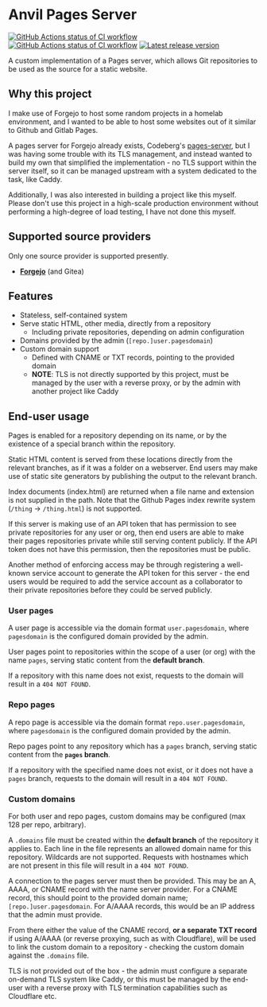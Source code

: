 # Anvil Pages Server

[![GitHub Actions status of CI workflow](https://img.shields.io/github/actions/workflow/status/crookm/anvil/ci.yml?label=ci)](https://github.com/crookm/anvil/actions/workflows/ci.yml)
[![GitHub Actions status of CI workflow](https://img.shields.io/github/actions/workflow/status/crookm/anvil/release.yml?label=release)](https://github.com/crookm/anvil/actions/workflows/release.yml)
[![Latest release version](https://img.shields.io/github/v/release/crookm/anvil)](https://github.com/crookm/anvil/releases/latest)

A custom implementation of a Pages server, which allows Git repositories to be used as the source for a static website.

## Why this project

I make use of Forgejo to host some random projects in a homelab environment, and I wanted to be able to host some websites out of it similar to Github and Gitlab Pages.

A pages server for Forgejo already exists, Codeberg's [pages-server](https://codeberg.org/Codeberg/pages-server), but I was having some trouble with its TLS management, and instead
wanted to build my own that simplified the implementation - no TLS support within the server itself, so it can be managed upstream with a system dedicated to the task, like Caddy.

Additionally, I was also interested in building a project like this myself. Please don't use this project in a high-scale production environment without performing a high-degree of
load testing, I have not done this myself.

## Supported source providers

Only one source provider is supported presently.

* [**Forgejo**](https://forgejo.org/) (and Gitea)

## Features

* Stateless, self-contained system
* Serve static HTML, other media, directly from a repository
    * Including private repositories, depending on admin configuration
* Domains provided by the admin (`[repo.]user.pagesdomain`)
* Custom domain support
    * Defined with CNAME or TXT records, pointing to the provided domain
    * **NOTE**: TLS is not directly supported by this project, must be managed by the user with a reverse proxy, or by the admin with another project like Caddy

## End-user usage

Pages is enabled for a repository depending on its name, or by the existence of a special branch within the repository.

Static HTML content is served from these locations directly from the relevant branches, as if it was a folder on a webserver. End users may make use of static site generators by
publishing the output to the relevant branch.

Index documents (index.html) are returned when a file name and extension is not supplied in the path. Note that the Github Pages index rewrite system (`/thing` -> `/thing.html`) is
not supported.

If this server is making use of an API token that has permission to see private repositories for any user or org, then end users are able to make their pages repositories private
while still serving content publicly. If the API token does not have this permission, then the repositories must be public.

Another method of enforcing access may be through registering a well-known service account to generate the API token for this server - the end users would be required to add the
service account as a collaborator to their private repositories before they could be served publicly.

### User pages

A user page is accessible via the domain format `user.pagesdomain`, where `pagesdomain` is the configured domain provided by the admin.

User pages point to repositories within the scope of a user (or org) with the name `pages`, serving static content from the **default branch**.

If a repository with this name does not exist, requests to the domain will result in a `404 NOT FOUND`.

### Repo pages

A repo page is accessible via the domain format `repo.user.pagesdomain`, where `pagesdomain` is the configured domain provided by the admin.

Repo pages point to any repository which has a `pages` branch, serving static content from the **`pages` branch**.

If a repository with the specified name does not exist, or it does not have a `pages` branch, requests to the domain will result in a `404 NOT FOUND`.

### Custom domains

For both user and repo pages, custom domains may be configured (max 128 per repo, arbitrary).

A `.domains` file must be created within the **default branch** of the repository it applies to. Each line in the file represents an allowed domain name for this repository.
Wildcards are not supported. Requests with hostnames which are not present in this file will result in a `404 NOT FOUND`.

A connection to the pages server must then be provided. This may be an A, AAAA, or CNAME record with the name server provider. For a CNAME record, this should point to the provided
domain name; `[repo.]user.pagesdomain`. For A/AAAA records, this would be an IP address that the admin must provide.

From there either the value of the CNAME record, **or a separate TXT record** if using A/AAAA (or reverse proxying, such as with Cloudflare), will be used to link the custom domain
to a repository - checking the custom domain against the `.domains` file.

TLS is not provided out of the box - the admin must configure a separate on-demand TLS system like Caddy, or this must be managed by the end-user with a reverse proxy with TLS
termination capabilities such as Cloudflare etc.
